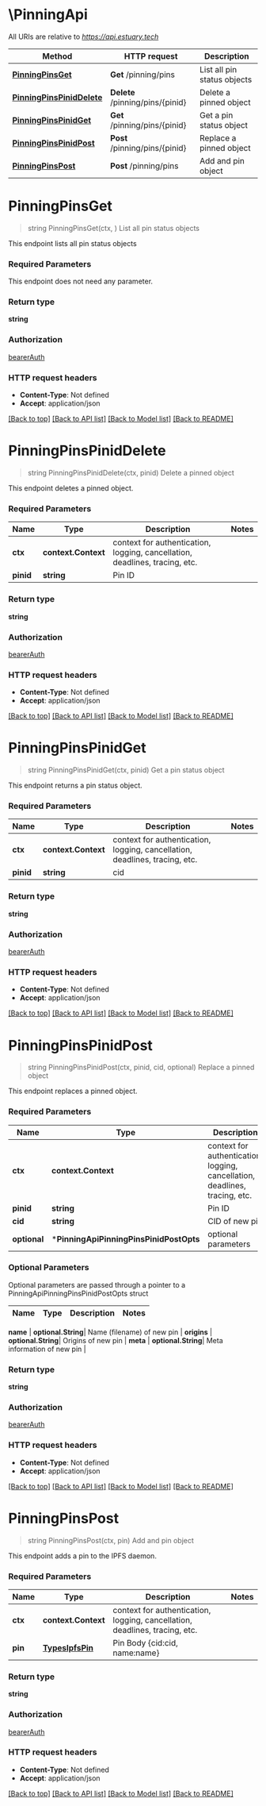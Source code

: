 # \PinningApi

All URIs are relative to *https://api.estuary.tech*

Method | HTTP request | Description
------------- | ------------- | -------------
[**PinningPinsGet**](PinningApi.md#PinningPinsGet) | **Get** /pinning/pins | List all pin status objects
[**PinningPinsPinidDelete**](PinningApi.md#PinningPinsPinidDelete) | **Delete** /pinning/pins/{pinid} | Delete a pinned object
[**PinningPinsPinidGet**](PinningApi.md#PinningPinsPinidGet) | **Get** /pinning/pins/{pinid} | Get a pin status object
[**PinningPinsPinidPost**](PinningApi.md#PinningPinsPinidPost) | **Post** /pinning/pins/{pinid} | Replace a pinned object
[**PinningPinsPost**](PinningApi.md#PinningPinsPost) | **Post** /pinning/pins | Add and pin object


# **PinningPinsGet**
> string PinningPinsGet(ctx, )
List all pin status objects

This endpoint lists all pin status objects

### Required Parameters
This endpoint does not need any parameter.

### Return type

**string**

### Authorization

[bearerAuth](../README.md#bearerAuth)

### HTTP request headers

 - **Content-Type**: Not defined
 - **Accept**: application/json

[[Back to top]](#) [[Back to API list]](../README.md#documentation-for-api-endpoints) [[Back to Model list]](../README.md#documentation-for-models) [[Back to README]](../README.md)

# **PinningPinsPinidDelete**
> string PinningPinsPinidDelete(ctx, pinid)
Delete a pinned object

This endpoint deletes a pinned object.

### Required Parameters

Name | Type | Description  | Notes
------------- | ------------- | ------------- | -------------
 **ctx** | **context.Context** | context for authentication, logging, cancellation, deadlines, tracing, etc.
  **pinid** | **string**| Pin ID | 

### Return type

**string**

### Authorization

[bearerAuth](../README.md#bearerAuth)

### HTTP request headers

 - **Content-Type**: Not defined
 - **Accept**: application/json

[[Back to top]](#) [[Back to API list]](../README.md#documentation-for-api-endpoints) [[Back to Model list]](../README.md#documentation-for-models) [[Back to README]](../README.md)

# **PinningPinsPinidGet**
> string PinningPinsPinidGet(ctx, pinid)
Get a pin status object

This endpoint returns a pin status object.

### Required Parameters

Name | Type | Description  | Notes
------------- | ------------- | ------------- | -------------
 **ctx** | **context.Context** | context for authentication, logging, cancellation, deadlines, tracing, etc.
  **pinid** | **string**| cid | 

### Return type

**string**

### Authorization

[bearerAuth](../README.md#bearerAuth)

### HTTP request headers

 - **Content-Type**: Not defined
 - **Accept**: application/json

[[Back to top]](#) [[Back to API list]](../README.md#documentation-for-api-endpoints) [[Back to Model list]](../README.md#documentation-for-models) [[Back to README]](../README.md)

# **PinningPinsPinidPost**
> string PinningPinsPinidPost(ctx, pinid, cid, optional)
Replace a pinned object

This endpoint replaces a pinned object.

### Required Parameters

Name | Type | Description  | Notes
------------- | ------------- | ------------- | -------------
 **ctx** | **context.Context** | context for authentication, logging, cancellation, deadlines, tracing, etc.
  **pinid** | **string**| Pin ID | 
  **cid** | **string**| CID of new pin | 
 **optional** | ***PinningApiPinningPinsPinidPostOpts** | optional parameters | nil if no parameters

### Optional Parameters
Optional parameters are passed through a pointer to a PinningApiPinningPinsPinidPostOpts struct

Name | Type | Description  | Notes
------------- | ------------- | ------------- | -------------


 **name** | **optional.String**| Name (filename) of new pin | 
 **origins** | **optional.String**| Origins of new pin | 
 **meta** | **optional.String**| Meta information of new pin | 

### Return type

**string**

### Authorization

[bearerAuth](../README.md#bearerAuth)

### HTTP request headers

 - **Content-Type**: Not defined
 - **Accept**: application/json

[[Back to top]](#) [[Back to API list]](../README.md#documentation-for-api-endpoints) [[Back to Model list]](../README.md#documentation-for-models) [[Back to README]](../README.md)

# **PinningPinsPost**
> string PinningPinsPost(ctx, pin)
Add and pin object

This endpoint adds a pin to the IPFS daemon.

### Required Parameters

Name | Type | Description  | Notes
------------- | ------------- | ------------- | -------------
 **ctx** | **context.Context** | context for authentication, logging, cancellation, deadlines, tracing, etc.
  **pin** | [**TypesIpfsPin**](TypesIpfsPin.md)| Pin Body {cid:cid, name:name} | 

### Return type

**string**

### Authorization

[bearerAuth](../README.md#bearerAuth)

### HTTP request headers

 - **Content-Type**: Not defined
 - **Accept**: application/json

[[Back to top]](#) [[Back to API list]](../README.md#documentation-for-api-endpoints) [[Back to Model list]](../README.md#documentation-for-models) [[Back to README]](../README.md)

